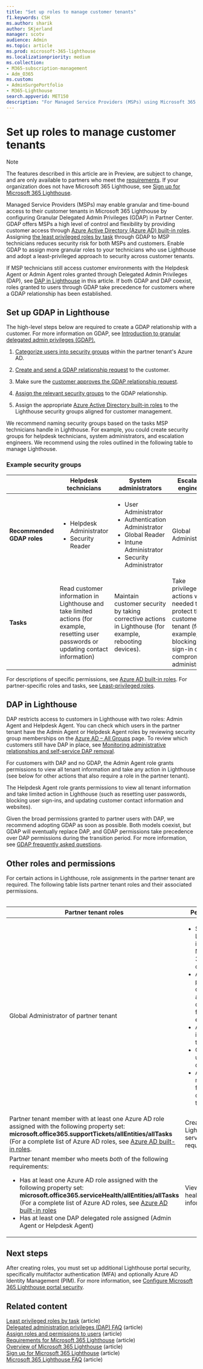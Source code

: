 ```yaml
---
title: "Set up roles to manage customer tenants"
f1.keywords: CSH
ms.author: sharik
author: SKjerland
manager: scotv
audience: Admin
ms.topic: article
ms.prod: microsoft-365-lighthouse
ms.localizationpriority: medium
ms.collection:
- M365-subscription-management
- Adm_O365
ms.custom:
- AdminSurgePortfolio
- M365-Lighthouse                         
search.appverid: MET150
description: "For Managed Service Providers (MSPs) using Microsoft 365 Lighthouse, learn how to set up roles to manage customer tenants."
---
```


# Set up roles to manage customer tenants

> [!NOTE]
> The features described in this article are in Preview, are subject to change, and are only available to partners who meet the [requirements](m365-lighthouse-requirements.md). If your organization does not have Microsoft 365 Lighthouse, see [Sign up for Microsoft 365 Lighthouse](m365-lighthouse-sign-up.md).

Managed Service Providers (MSPs) may enable granular and time-bound access to their customer tenants in Microsoft 365 Lighthouse by configuring Granular Delegated Admin Privileges (GDAP) in Partner Center. GDAP offers MSPs a high level of control and flexibility by providing customer access through [Azure Active Directory (Azure AD) built-in roles](/azure/active-directory/roles/permissions-reference). Assigning [the least privileged roles by task](/azure/active-directory/roles/delegate-by-task) through GDAP to MSP technicians reduces security risk for both MSPs and customers. Enable GDAP to assign more granular roles to your technicians who use Lighthouse and adopt a least-privileged approach to security across customer tenants.

If MSP technicians still access customer environments with the Helpdesk Agent or Admin Agent roles granted through Delegated Admin Privileges (DAP), see [DAP in Lighthouse](#dap-in-lighthouse) in this article. If both GDAP and DAP coexist, roles granted to users through GDAP take precedence for customers where a GDAP relationship has been established.

## Set up GDAP in Lighthouse

The high-level steps below are required to create a GDAP relationship with a customer. For more information on GDAP, see [Introduction to granular delegated admin privileges (GDAP).](/partner-center/gdap-introduction)

1. [Categorize users into security groups](/azure/active-directory/fundamentals/active-directory-groups-create-azure-portal#create-a-basic-group-and-add-members) within the partner tenant's Azure AD.

2. [Create and send a GDAP relationship request](/partner-center/gdap-obtain-admin-permissions-to-manage-customer) to the customer.

3. Make sure the [customer approves the GDAP relationship request](/partner-center/gdap-customer-approval).

4. [Assign the relevant security groups](/partner-center/gdap-assign-azure-ad-roles#grant-permissions-to-security-groups) to the GDAP relationship.

5. Assign the appropriate [Azure Active Directory built-in roles](/azure/active-directory/roles/permissions-reference) to the Lighthouse security groups aligned for customer management.

We recommend naming security groups based on the tasks MSP technicians handle in Lighthouse. For example, you could create security groups for helpdesk technicians, system administrators, and escalation engineers. We recommend using the roles outlined in the following table to manage Lighthouse.

### Example security groups

||Helpdesk technicians |System administrators |Escalation engineers|
|--------------------|-------------|-------------|------------|
|**Recommended GDAP roles** |<ul><li>Helpdesk Administrator</li><li>Security Reader</li></ul>   |<ul><li>User Administrator</li><li>Authentication Administrator</li><li>Global Reader</li><li>Intune Administrator</li><li>Security Administrator</li></ul>   |Global Administrator  |
|**Tasks** |Read customer information in Lighthouse and take limited actions (for example, resetting user passwords or updating contact information)   |Maintain customer security by taking corrective actions in Lighthouse (for example, rebooting devices).   |Take privileged actions when needed to protect the customer tenant (for example, blocking sign-in of a compromised administrator).  |

For descriptions of specific permissions, see [Azure AD built-in roles](/azure/active-directory/roles/permissions-reference). For partner-specific roles and tasks, see [Least-privileged roles](/partner-center/gdap-least-privileged-roles-by-task).

## DAP in Lighthouse

DAP restricts access to customers in Lighthouse with two roles: Admin Agent and Helpdesk Agent. You can check which users in the partner tenant have the Admin Agent or Helpdesk Agent roles by reviewing security group memberships on the [Azure AD – All Groups](https://portal.azure.com/#blade/Microsoft_AAD_IAM/GroupsManagementMenuBlade/AllGroups) page. To review which customers still have DAP in place, see [Monitoring administrative relationships and self-service DAP removal](/partner-center/dap-monitor-self-serve-removal).

For customers with DAP and no GDAP, the Admin Agent role grants permissions to view all tenant information and take any action in Lighthouse (see below for other actions that also require a role in the partner tenant). 

The Helpdesk Agent role grants permissions to view all tenant information and take limited action in Lighthouse (such as resetting user passwords, blocking user sign-ins, and updating customer contact information and websites).

Given the broad permissions granted to partner users with DAP, we recommend adopting GDAP as soon as possible. Both models coexist, but GDAP will eventually replace DAP, and GDAP permissions take precedence over DAP permissions during the transition period. For more information, see [GDAP frequently asked questions](/partner-center/gdap-faq).

## Other roles and permissions

For certain actions in Lighthouse, role assignments in the partner tenant are required. The following table lists partner tenant roles and their associated permissions.<br><br>


| Partner tenant roles | Permissions |
|--|--|
| Global Administrator of partner tenant | <ul><li>Sign up for Lighthouse in the Microsoft 365 admin center.</li><li>Accept partner contract amendments during the first-run experience.</li><li>Activate and inactivate a tenant.</li><li>Create, update, and delete tags.</li><li>Assign and remove tags from a customer tenant.</li></ul> |
| Partner tenant member with at least one Azure AD role assigned with the following property set: **microsoft.office365.supportTickets/allEntities/allTasks**<br>(For a complete list of Azure AD roles, see [Azure AD built-in roles](/azure/active-directory/roles/permissions-reference). | Create Lighthouse service requests. |
| Partner tenant member who meets *both* of the following requirements: <ul><li>Has at least one Azure AD role assigned with the following property set: **microsoft.office365.serviceHealth/allEntities/allTasks**<br>(For a complete list of Azure AD roles, see [Azure AD built-in roles](/azure/active-directory/roles/permissions-reference)</li><li>Has at least one DAP delegated role assigned (Admin Agent or Helpdesk Agent)</li></ul> | View service health information. |

## Next steps

After creating roles, you must set up additional Lighthouse portal security, specifically multifactor authentication (MFA) and optionally Azure AD Identity Management (PIM). For more information, see [Configure Microsoft 365 Lighthouse portal security](m365-lighthouse-configure-portal-security.md).

## Related content

[Least privileged roles by task](/partner-center/gdap-least-privileged-roles-by-task?branch=pr-en-us-2577) (article)  
[Delegated administration privileges (DAP) FAQ](/partner-center/dap-faq) (article)  
[Assign roles and permissions to users](/partner-center/permissions-overview) (article)  
[Requirements for Microsoft 365 Lighthouse](m365-lighthouse-requirements.md) (article)  
[Overview of Microsoft 365 Lighthouse](m365-lighthouse-overview.md) (article)  
[Sign up for Microsoft 365 Lighthouse](m365-lighthouse-sign-up.md) (article)  
[Microsoft 365 Lighthouse FAQ](m365-lighthouse-faq.yml) (article)
